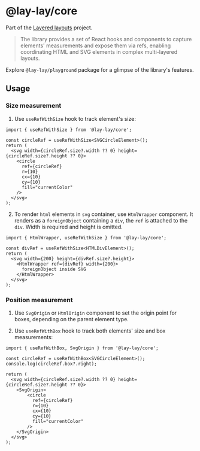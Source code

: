 # @lay-lay/core

Part of the [Layered layouts](https://github.com/devgru/lay-lay) project. 

> The library provides a set of React hooks and components to capture elements' measurements and expose them via refs, enabling coordinating HTML and SVG elements in complex multi-layered layouts.

Explore `@lay-lay/playground` package for a glimpse of the library's features.

## Usage

### Size measurement

1. Use `useRefWithSize` hook to track element's size:

```tsx
import { useRefWithSize } from '@lay-lay/core';

const circleRef = useRefWithSize<SVGCircleElement>();
return (
  <svg width={circleRef.size?.width ?? 0} height={circleRef.size?.height ?? 0}>
    <circle
      ref={circleRef}
      r={10}
      cx={10}
      cy={10}
      fill="currentColor"
    />
  </svg>
);
```

2. To render `html` elements in `svg` container, use `HtmlWrapper` component. It renders as a `foreignObject` containing a `div`, the `ref` is attached to the `div`. Width is required and height is omitted.

```tsx
import { HtmlWrapper, useRefWithSize } from '@lay-lay/core';

const divRef = useRefWithSize<HTMLDivElement>();
return (
  <svg width={200} height={divRef.size?.height}>
    <HtmlWrapper ref={divRef} width={200}>
      foreignObject inside SVG
    </HtmlWrapper>
  </svg>
);
```

### Position measurement

1. Use `SvgOrigin` or `HtmlOrigin` component to set the origin point for boxes, depending on the parent element type.

2. Use `useRefWithBox` hook to track both elements' size and box measurements:

```tsx
import { useRefWithBox, SvgOrigin } from '@lay-lay/core';

const circleRef = useRefWithBox<SVGCircleElement>();
console.log(circleRef.box?.right);

return (
  <svg width={circleRef.size?.width ?? 0} height={circleRef.size?.height ?? 0}>
    <SvgOrigin>
        <circle
          ref={circleRef}
          r={10}
          cx={10}
          cy={10}
          fill="currentColor"
        />
    </SvgOrigin>
  </svg>
);
```
